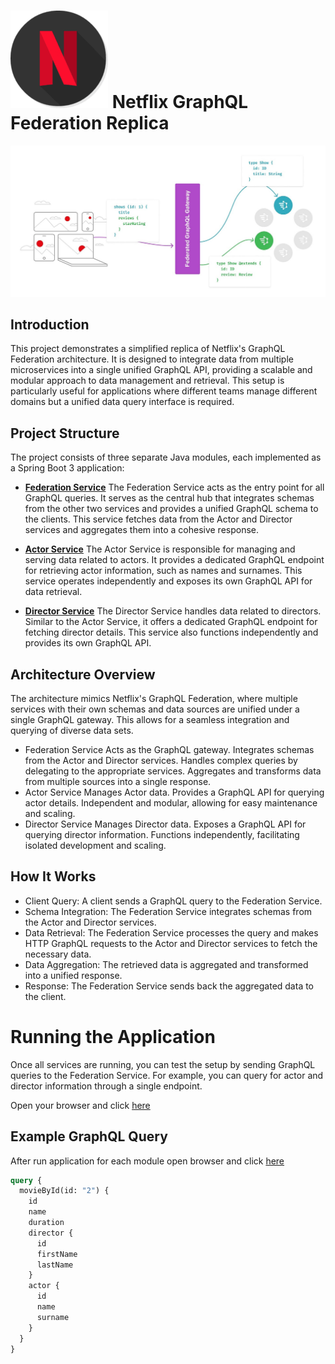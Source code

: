 # ![My image](img/netfli.png) Netflix GraphQL Federation Replica

![My image](img/flow.jpeg)

## Introduction

This project demonstrates a simplified replica of Netflix's GraphQL Federation architecture. 
It is designed to integrate data from multiple microservices into a single unified GraphQL API,
providing a scalable and modular approach to data management and retrieval. This setup is particularly 
useful for applications where different teams manage different domains but a unified data query interface is required.

## Project Structure

The project consists of three separate Java modules, each implemented as a Spring Boot 3 application:

* **[Federation Service](federation)**
  The Federation Service acts as the entry point for all GraphQL queries. It serves as the central hub that integrates schemas from the other two services and provides a unified GraphQL schema to the clients. This service fetches data from the Actor and Director services and aggregates them into a cohesive response.

* **[Actor Service](actor-DGS)**
  The Actor Service is responsible for managing and serving data related to actors. It provides a dedicated GraphQL endpoint for retrieving actor information, such as names and surnames. This service operates independently and exposes its own GraphQL API for data retrieval.

* **[Director Service](director-DGS)**
  The Director Service handles data related to directors. Similar to the Actor Service, it offers a dedicated GraphQL endpoint for fetching director details. This service also functions independently and provides its own GraphQL API.


## Architecture Overview

The architecture mimics Netflix's GraphQL Federation, where multiple services with their own schemas and data sources are unified under a single GraphQL gateway. This allows for a seamless integration and querying of diverse data sets.

* Federation Service
Acts as the GraphQL gateway.
Integrates schemas from the Actor and Director services.
Handles complex queries by delegating to the appropriate services.
Aggregates and transforms data from multiple sources into a single response.
* Actor Service
Manages Actor data.
Provides a GraphQL API for querying actor details.
Independent and modular, allowing for easy maintenance and scaling.
* Director Service
Manages Director data.
Exposes a GraphQL API for querying director information.
Functions independently, facilitating isolated development and scaling.

## How It Works

* Client Query: A client sends a GraphQL query to the Federation Service.
* Schema Integration: The Federation Service integrates schemas from the Actor and Director services.
* Data Retrieval: The Federation Service processes the query and makes HTTP GraphQL requests to the Actor and Director services to fetch the necessary data. 
* Data Aggregation: The retrieved data is aggregated and transformed into a unified response.
* Response: The Federation Service sends back the aggregated data to the client.

# Running the Application

Once all services are running, you can test the setup by sending GraphQL queries to the Federation Service.
For example, you can query for actor and director information through a single endpoint.

Open your browser and click [here](http://localhost:8080/graphiql?path=/graphql)

## Example GraphQL Query

After run application for each module open browser and click [here](http://localhost:8080/graphiql?path=/graphql)

```graphql
query {
  movieById(id: "2") {
    id
    name
    duration
    director {
      id
      firstName
      lastName
    }
    actor {
      id
      name
      surname
    }
  }
}
```